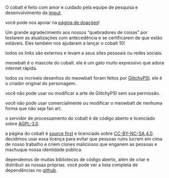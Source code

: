 <script lang="ts">
    import { contacts, docs } from "$lib/env";
    import { t } from "$lib/i18n/translations";

    import SectionHeading from "$components/misc/SectionHeading.svelte";
    import BetaTesters from "$components/misc/BetaTesters.svelte";
</script>

<section id="imput">
<SectionHeading
    title="imput"
    sectionId="imput"
/>

O cobalt é feito com amor e cuidado pela equipe de pesquisa e desenvolvimento da
[imput](https://imput.net/).

você pode nos apoiar na [página de doações](/donate)!
</section>

<section id="testers">
<SectionHeading
    title={$t("about.heading.testers")}
    sectionId="testers"
/>

Um grande agradecimento aos nossos “quebradores de coisas” por testarem as
atualizações com antecedência e se certificarem de que estão estáveis. Eles
também nos ajudaram a lançar o cobalt 10! <BetaTesters />

todos os links são externos e levam a seus sites pessoais ou redes sociais.
</section>

<section id="meowbalt">
<SectionHeading
    title={$t("general.meowbalt")}
    sectionId="meowbalt"
/>

meowbalt é o mascote do cobalt. ele é um gato muito expressivo que adora
internet rápida.

todos os incríveis desenhos do meowbalt foram feitos por
[GlitchyPSI](https://glitchypsi.xyz/). ele é o criador original do personagem.

você não pode usar ou modificar a arte de GlitchyPSI sem sua permissão.

você não pode usar comercialmente ou modificar o meowbalt de nenhuma forma que
não seja fan art.
</section>

<section id="licenses">
<SectionHeading
    title={$t("about.heading.licenses")}
    sectionId="licenses"
/>

o servidor de processamento do cobalt é de código aberto e licenciado sobre
[AGPL-3.0]({docs.apiLicense}).

a página do cobalt é [source first](https://sourcefirst.com/) e licenciado sobre
[CC-BY-NC-SA 4.0]({docs.webLicense}). decidimos usar essa licença para evitar
que pessoas ruins lucrem em cima de nosso trabalho e criem clones maliciosos que
enganem as pessoas e machuque nossa identidade pública.

dependemos de muitas bibliotecas de código aberto, além de criar e distribuir as
nossas próprias. você pode ver a lista completa de dependências no
[github]({contacts.github}).
</section>
